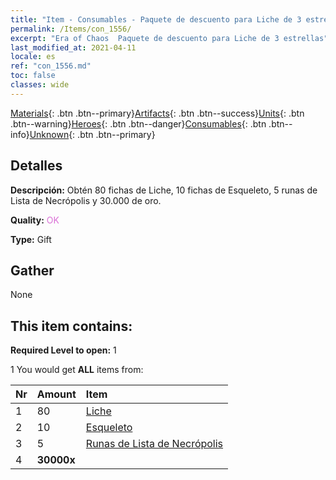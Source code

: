 ```yaml
---
title: "Item - Consumables - Paquete de descuento para Liche de 3 estrellas"
permalink: /Items/con_1556/
excerpt: "Era of Chaos  Paquete de descuento para Liche de 3 estrellas"
last_modified_at: 2021-04-11
locale: es
ref: "con_1556.md"
toc: false
classes: wide
---
```

 [Materials](/es/Items/){: .btn .btn--primary}[Artifacts](/es/Items/Artifacts/){: .btn .btn--success}[Units](/es/Items/Units/){: .btn .btn--warning}[Heroes](/es/Items/Heroes/){: .btn .btn--danger}[Consumables](/es/Items/Consumables/){: .btn .btn--info}[Unknown](/es/Items/Unknown/){: .btn .btn--primary}

## Detalles
 **Descripción:** Obtén 80 fichas de Liche, 10 fichas de Esqueleto, 5 runas de Lista de Necrópolis y 30.000 de oro.

 **Quality:** <span style="color: #DA70D6">OK</span>

 **Type:** Gift

## Gather

  None

## This item contains:

 **Required Level to open:** 1

 1 You would get **ALL** items  from:

  | Nr | Amount |     Item    |
  |:---|:-------|:------------|
  | 1 | 80 | [Liche](/es/Items/unt_212/) | 
  | 2 | 10 | [Esqueleto](/es/Items/unt_208/) | 
  | 3 | 5 | [Runas de Lista de Necrópolis](/es/Items/con_755/) | 
  | 4 |  **30000x** | <i class="fas fa-coins"/> |  | 
